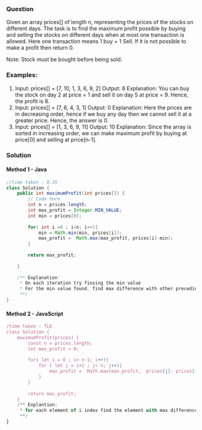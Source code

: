 ### Question
Given an array prices[] of length n, representing the prices of the stocks on different days. The task is to find the maximum profit possible by buying and selling the stocks on different days when at most one transaction is allowed. Here one transaction means 1 buy + 1 Sell. If it is not possible to make a profit then return 0.

Note: Stock must be bought before being sold.

### Examples:

1. Input: prices[] = [7, 10, 1, 3, 6, 9, 2]
Output: 8
Explanation: You can buy the stock on day 2 at price = 1 and sell it on day 5 at price = 9. Hence, the profit is 8.
2. Input: prices[] = [7, 6, 4, 3, 1]
Output: 0 
Explanation: Here the prices are in decreasing order, hence if we buy any day then we cannot sell it at a greater price. Hence, the answer is 0.
3. Input: prices[] = [1, 3, 6, 9, 11]
Output: 10 
Explanation: Since the array is sorted in increasing order, we can make maximum profit by buying at price[0] and selling at price[n-1].

### Solution
#### Method 1 - Java
```java
//time taken : 0.35
class Solution {
    public int maximumProfit(int prices[]) {
        // Code here
        int n = prices.length;
        int max_profit = Integer.MIN_VALUE;
        int min = prices[0];
       
        for( int i =0 ; i<n; i++){
            min = Math.min(min, prices[i]);
            max_profit =  Math.max(max_profit, prices[i]-min);
        }
        
        return max_profit;
        
    }
    
    /** Explanation:
     * On each iteration try finsing the min value
     * For the min value found, find max difference with other preceding elems to find max_profit
     **/
}
```

#### Method 2 - JavaScript
```javascript
/time taken : TLE
class Solution {
    maximumProfit(prices) {
        const n = prices.length;
        let max_profit = 0;
        
        for( let i = 0 ; i< n-1; i++){
            for ( let j = i+1 ; j< n; j++){
                max_profit =  Math.max(max_profit,  prices[j]- prices[i]);
            }
        }
        
        return max_profit;
    }
    /** Explantion:
     * for each element of i index find the element with max difference from i using  index. Thst the max_profit
     **/
}
```